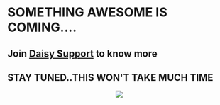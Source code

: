
# SOMETHING AWESOME IS COMING....
## Join [Daisy Support](https://t.me/DaisySupport_Official) to know more

## STAY TUNED..THIS WON'T TAKE MUCH TIME


<p align="center">
  <img src="https://media.giphy.com/media/tXwHTbQuyjo1q/giphy.gif">
</p>
